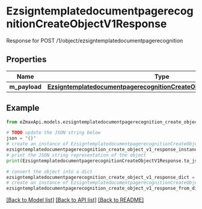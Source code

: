 # EzsigntemplatedocumentpagerecognitionCreateObjectV1Response

Response for POST /1/object/ezsigntemplatedocumentpagerecognition

## Properties

Name | Type | Description | Notes
------------ | ------------- | ------------- | -------------
**m_payload** | [**EzsigntemplatedocumentpagerecognitionCreateObjectV1ResponseMPayload**](EzsigntemplatedocumentpagerecognitionCreateObjectV1ResponseMPayload.md) |  | 

## Example

```python
from eZmaxApi.models.ezsigntemplatedocumentpagerecognition_create_object_v1_response import EzsigntemplatedocumentpagerecognitionCreateObjectV1Response

# TODO update the JSON string below
json = "{}"
# create an instance of EzsigntemplatedocumentpagerecognitionCreateObjectV1Response from a JSON string
ezsigntemplatedocumentpagerecognition_create_object_v1_response_instance = EzsigntemplatedocumentpagerecognitionCreateObjectV1Response.from_json(json)
# print the JSON string representation of the object
print(EzsigntemplatedocumentpagerecognitionCreateObjectV1Response.to_json())

# convert the object into a dict
ezsigntemplatedocumentpagerecognition_create_object_v1_response_dict = ezsigntemplatedocumentpagerecognition_create_object_v1_response_instance.to_dict()
# create an instance of EzsigntemplatedocumentpagerecognitionCreateObjectV1Response from a dict
ezsigntemplatedocumentpagerecognition_create_object_v1_response_from_dict = EzsigntemplatedocumentpagerecognitionCreateObjectV1Response.from_dict(ezsigntemplatedocumentpagerecognition_create_object_v1_response_dict)
```
[[Back to Model list]](../README.md#documentation-for-models) [[Back to API list]](../README.md#documentation-for-api-endpoints) [[Back to README]](../README.md)


